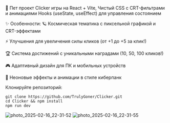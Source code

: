 
🌌 Пет проект Clicker игры на React + Vite,
    Чистый CSS с CRT-фильтрами и анимациями
    Hooks (useState, useEffect) для управления состоянием

✨ Особенности:
🪐 Космическая тематика с пиксельной графикой и CRT-эффектами

⚡ Улучшения для увеличения силы кликов (от +1 до +5 за клик!)

🏆 Система достижений с уникальными наградами (10, 50, 100 кликов!)

🎮 Адаптивный дизайн для ПК и мобильных устройств

🌟 Неоновые эффекты и анимации в стиле киберпанк

Клонируйте репозиторий:

```
git clone https://github.com/TrulyGoner/Clicker.git
cd Clicker && npm install
npm run dev
```
![photo_2025-02-16_22-31-52](https://github.com/user-attachments/assets/455ea7bc-81d4-4a9b-9d2a-9dda6bcce845)
![photo_2025-02-16_22-31-55](https://github.com/user-attachments/assets/c5c3310f-3fb8-4ffe-86f9-2ef23cefcd6c)
